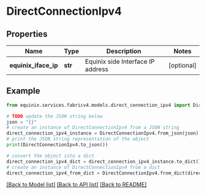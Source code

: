 # DirectConnectionIpv4


## Properties

Name | Type | Description | Notes
------------ | ------------- | ------------- | -------------
**equinix_iface_ip** | **str** | Equinix side Interface IP address | [optional] 

## Example

```python
from equinix.services.fabricv4.models.direct_connection_ipv4 import DirectConnectionIpv4

# TODO update the JSON string below
json = "{}"
# create an instance of DirectConnectionIpv4 from a JSON string
direct_connection_ipv4_instance = DirectConnectionIpv4.from_json(json)
# print the JSON string representation of the object
print(DirectConnectionIpv4.to_json())

# convert the object into a dict
direct_connection_ipv4_dict = direct_connection_ipv4_instance.to_dict()
# create an instance of DirectConnectionIpv4 from a dict
direct_connection_ipv4_from_dict = DirectConnectionIpv4.from_dict(direct_connection_ipv4_dict)
```
[[Back to Model list]](../README.md#documentation-for-models) [[Back to API list]](../README.md#documentation-for-api-endpoints) [[Back to README]](../README.md)


